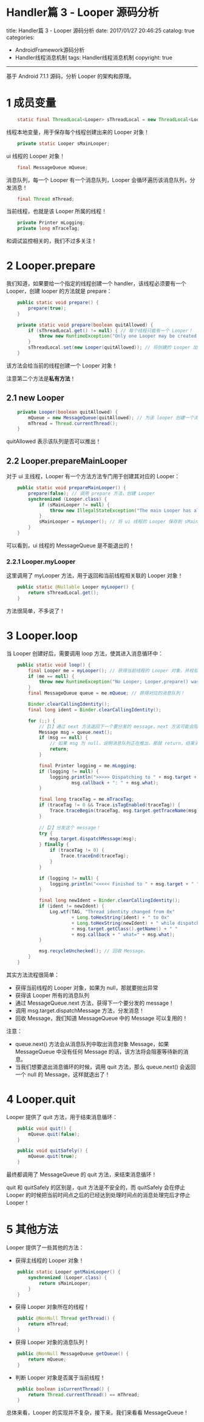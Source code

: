 # Handler篇 3 - Looper 源码分析
title: Handler篇 3 - Looper 源码分析
date: 2017/01/27 20:46:25
catalog: true
categories:
- AndroidFramework源码分析
- Handler线程消息机制
tags: Handler线程消息机制
copyright: true
---


基于 Android 7.1.1 源码，分析 Looper 的架构和原理。



# 1 成员变量

```java
    static final ThreadLocal<Looper> sThreadLocal = new ThreadLocal<Looper>();
```
线程本地变量，用于保存每个线程创建出来的 Looper 对象！

```java
    private static Looper sMainLooper;
```
ui 线程的 Looper 对象！

```java
    final MessageQueue mQueue;
```
消息队列，每一个 Looper 有一个消息队列，Looper 会循环遍历该消息队列，分发消息！

```java
    final Thread mThread;
```
当前线程，也就是该 Looper 所属的线程！

```java
    private Printer mLogging;
    private long mTraceTag;
```
和调试监控相关的，我们不过多关注！



# 2 Looper.prepare

我们知道，如果要给一个指定的线程创建一个 handler，该线程必须要有一个 Looper，创建 looper 的方法就是 prepare：

```java
    public static void prepare() {
        prepare(true);
    }

    private static void prepare(boolean quitAllowed) {
        if (sThreadLocal.get() != null) { // 每个线程只能有一个 Looper！
            throw new RuntimeException("Only one Looper may be created per thread");
        }
        sThreadLocal.set(new Looper(quitAllowed)); // 将创建的 Looper 加入到线程本地变量中！
    }
```
该方法会给当前的线程创建一个 Looper 对象！

注意第二个方法是**私有方法**！

## 2.1 new Looper

```java
    private Looper(boolean quitAllowed) {
        mQueue = new MessageQueue(quitAllowed); // 为该 looper 创建一个消息队列！
        mThread = Thread.currentThread();
    }
```
quitAllowed 表示该队列是否可以推出！

## 2.2 Looper.prepareMainLooper

对于 ui 主线程，Looper 有一个方法方法专门用于创建其对应的 Looper：
```java
    public static void prepareMainLooper() {
        prepare(false); // 调用 prepare 方法，创建 Looper
        synchronized (Looper.class) {
            if (sMainLooper != null) {
                throw new IllegalStateException("The main Looper has already been prepared.");
            }
            sMainLooper = myLooper(); // 将 ui 线程的 Looper 保存到 sMainLooper 中！
        }
    }
```
可以看到，ui 线程的 MessageQueue 是不能退出的！

### 2.2.1 Looper.myLooper

这里调用了 myLooper 方法，用于返回和当前线程相关联的 Looper 对象！

```java
    public static @Nullable Looper myLooper() {
        return sThreadLocal.get();
    }
```

方法很简单，不多说了！


# 3 Looper.loop

当 Looper 创建好后，需要调用 loop 方法，使其进入消息循环中：

```java
    public static void loop() {
        final Looper me = myLooper(); // 获得当前线程的 Looper 对象，并校验其有效性！
        if (me == null) {
            throw new RuntimeException("No Looper; Looper.prepare() wasn't called on this thread.");
        }
        final MessageQueue queue = me.mQueue; // 获得对应的消息队列！

        Binder.clearCallingIdentity();
        final long ident = Binder.clearCallingIdentity();

        for (;;) {
            //【1】通过 next 方法返回下一个要分发的 message，next 方法可能会阻塞！
            Message msg = queue.next();
            if (msg == null) {
                // 如果 msg 为 null，说明消息队列正在推出，那就 return，结束消息循环！
                return;
            }

            final Printer logging = me.mLogging;
            if (logging != null) {
                logging.println(">>>>> Dispatching to " + msg.target + " " +
                        msg.callback + ": " + msg.what);
            }

            final long traceTag = me.mTraceTag;
            if (traceTag != 0 && Trace.isTagEnabled(traceTag)) {
                Trace.traceBegin(traceTag, msg.target.getTraceName(msg));
            }
            
            //【2】分发这个 message！
            try {
                msg.target.dispatchMessage(msg);
            } finally {
                if (traceTag != 0) {
                    Trace.traceEnd(traceTag);
                }
            }

            if (logging != null) {
                logging.println("<<<<< Finished to " + msg.target + " " + msg.callback);
            }

            final long newIdent = Binder.clearCallingIdentity();
            if (ident != newIdent) {
                Log.wtf(TAG, "Thread identity changed from 0x"
                        + Long.toHexString(ident) + " to 0x"
                        + Long.toHexString(newIdent) + " while dispatching to "
                        + msg.target.getClass().getName() + " "
                        + msg.callback + " what=" + msg.what);
            }

            msg.recycleUnchecked(); // 回收 Message。
        }
    }
```
其实方法流程很简单：

 - 获得当前线程的 Looper 对象，如果为 null，那就要抛出异常
 - 获得该 Looper 所有的消息队列
 - 通过 MessageQueue.next 方法，获得下一个要分发的 message！
 - 调用 msg.target.dispatchMessage 方法，分发消息！
 - 回收 Message，我们知道 MessageQueue 中的 Message 可以复用的！

注意：
-  queue.next() 方法会从消息队列中取出消息对象 Message，如果 MessageQueue 中没有任何 Message 的话，该方法将会阻塞等待新的消息。
-  当我们想要退出消息循环的时候，调用 quit 方法，那么 queue.next() 会返回一个 null 的 Message，这样就退出了！
 

# 4 Looper.quit

Looper 提供了 quit 方法，用于结束消息循环：

```java
    public void quit() {
        mQueue.quit(false);
    }

    public void quitSafely() {
        mQueue.quit(true);
    }
```
最终都调用了 MessageQueue 的 quit 方法，来结束消息循环！

quit 和 quitSafely 的区别是，quit 方法是不安全的，而 quitSafely 会在停止 Looper 的时候把当前时间点之后的已经达到处理时间点的消息处理完后才停止 Looper！



# 5 其他方法

Looper 提供了一些其他的方法：


- 获得主线程的 Looper 对象！

```java
    public static Looper getMainLooper() {
        synchronized (Looper.class) {
            return sMainLooper;
        }
    }
```

- 获得 Looper 对象所在的线程！

```java
    public @NonNull Thread getThread() {
        return mThread;
    }
```

- 获得 Looper 对象的消息队列！

```java
    public @NonNull MessageQueue getQueue() {
        return mQueue;
    }
```
- 判断 Looper 对象是否属于当前线程！
```java
    public boolean isCurrentThread() {
        return Thread.currentThread() == mThread;
    }
```

总体来看，Looper 的实现并不复杂，接下来，我们来看看 MessageQueue！
